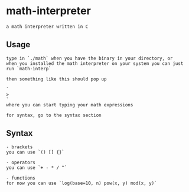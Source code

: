 # math-interpreter
    a math interpreter written in C

## Usage
    type in `./math` when you have the binary in your directory, or
    when you installed the math interpreter on your system you can just run `math-interp`

    then something like this should pop up

    `
    >
    `
    where you can start typing your math expressions

    for syntax, go to the syntax section

## Syntax

    - brackets
    you can use `() [] {}`

    - operators
    you can use `+ - * / ^`

    - functions
    for now you can use `log(base=10, n) pow(x, y) mod(x, y)`

